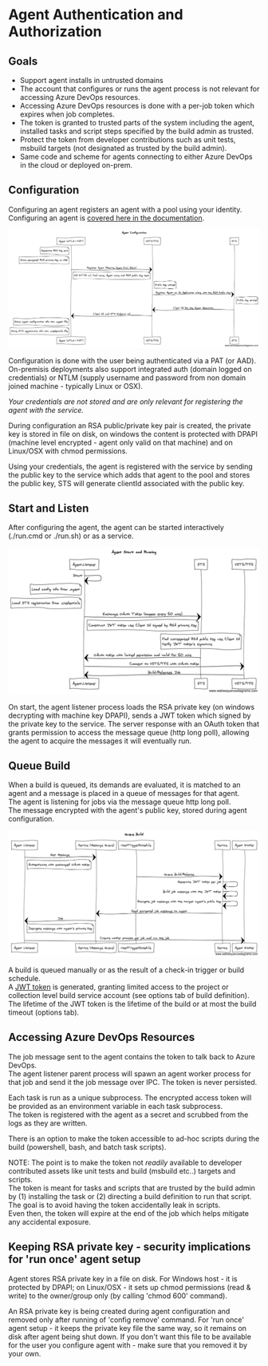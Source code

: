 # Agent Authentication and Authorization

## Goals
  - Support agent installs in untrusted domains
  - The account that configures or runs the agent process is not relevant for accessing Azure DevOps resources.
  - Accessing Azure DevOps resources is done with a per-job token which expires when job completes.
  - The token is granted to trusted parts of the system including the agent, installed tasks and script steps specified by the build admin as trusted. 
  - Protect the token from developer contributions such as unit tests, msbuild targets (not designated as trusted by the build admin). 
  - Same code and scheme for agents connecting to either Azure DevOps in the cloud or deployed on-prem.

## Configuration

Configuring an agent registers an agent with a pool using your identity.  
Configuring an agent is [covered here in the documentation](https://www.visualstudio.com/en-us/docs/build/actions/agents/v2-windows).

![Config](res/01AgentConfig.png)

Configuration is done with the user being authenticated via a PAT (or AAD).
On-premisis deployments also support integrated auth (domain logged on credentials) or NTLM (supply username and password from non domain joined machine - typically Linux or OSX).

*Your credentials are not stored and are only relevant for registering the agent with the service.*

During configuration an RSA public/private key pair is created, the private key is stored in file on disk, on windows the content is protected with DPAPI (machine level encrypted - agent only valid on that machine) and on Linux/OSX with chmod permissions.

Using your credentials, the agent is registered with the service by sending the public key to the service which adds that agent to the pool and stores the public key, STS will generate clientId associated with the public key.

## Start and Listen

After configuring the agent, the agent can be started interactively (./run.cmd or ./run.sh) or as a service.

![Start](res/02AgentStartListen.png)

On start, the agent listener process loads the RSA private key (on windows decrypting with machine key DPAPI), sends a JWT token which signed by the private key to the service.
The server response with an OAuth token that grants permission to access the message queue (http long poll), allowing the agent to acquire the messages it will eventually run.

## Queue Build

When a build is queued, its demands are evaluated, it is matched to an agent and a message is placed in a queue of messages for that agent.  
The agent is listening for jobs via the message queue http long poll.  
The message encrypted with the agent's public key, stored during agent configuration.  

![Queue](res/03AgentQueueBuild.png)

A build is queued manually or as the result of a check-in trigger or build schedule.  
A [JWT token](http://self-issued.info/docs/draft-ietf-oauth-json-web-token.html) is generated, granting limited access to the project or collection level build service account (see options tab of build definition).  
The lifetime of the JWT token is the lifetime of the build or at most the build timeout (options tab).

## Accessing Azure DevOps Resources

The job message sent to the agent contains the token to talk back to Azure DevOps.  
The agent listener parent process will spawn an agent worker process for that job and send it the job message over IPC.
The token is never persisted.

Each task is run as a unique subprocess. 
The encrypted access token will be provided as an environment variable in each task subprocess.  
The token is registered with the agent as a secret and scrubbed from the logs as they are written.

There is an option to make the token accessible to ad-hoc scripts during the build (powershell, bash, and batch task scripts).

NOTE: The point is to make the token not *readily* available to developer contributed assets like unit tests and build (msbuild etc..) targets and scripts.  
The token is meant for tasks and scripts that are trusted by the build admin by (1) installing the task or (2) directing a build definition to run that script.  
The goal is to avoid having the token accidentally leak in scripts.  
Even then, the token will expire at the end of the job which helps mitigate any accidental exposure.

## Keeping RSA private key - security implications for 'run once' agent setup
Agent stores RSA private key in a file on disk. For Windows host - it is protected by DPAPI; on Linux/OSX - it sets up chmod permissions (read & write) to the owner/group only (by calling 'chmod 600' command).

An RSA private key is being created during agent configuration and removed only after running of 'config remove' command.
For 'run once' agent setup - it keeps the private key file the same way, so it remains on disk after agent being shut down. If you don't want this file to be available for the user you configure agent with - make sure that you removed it by your own.